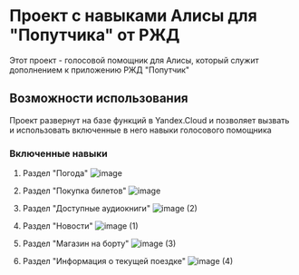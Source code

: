 # Проект с навыками Алисы для "Попутчика" от РЖД

Этот проект - голосовой помощник для Алисы, который служит дополнением к приложению РЖД "Попутчик"

## Возможности использования

Проект развернут на базе функций в Yandex.Cloud и позволяет вызвать и использовать включенные в него навыки голосового помощника


### Включенные навыки

1. Раздел "Погода"
![image](https://user-images.githubusercontent.com/50312314/133880024-9de01890-8dcb-413c-b0e4-642a4ba1b580.png)

2. Раздел "Покупка билетов"
![image](https://user-images.githubusercontent.com/50312314/133879629-53bbe0cc-1472-44a5-be23-132284e1f8c1.png)

3. Раздел "Доступные аудиокниги"
![image (2)](https://user-images.githubusercontent.com/50312314/133879674-f64a076e-1f30-439c-a378-264d10faea37.png)

4. Раздел "Новости"
![image (1)](https://user-images.githubusercontent.com/50312314/133879649-205bbe3a-8b59-4771-b66b-cad1100ed08e.png)

5. Раздел "Магазин на борту"
![image (3)](https://user-images.githubusercontent.com/50312314/133879691-4e899c40-71a6-434b-b15f-de0f1f27f5c9.png)

6. Раздел "Информация о текущей поездке"
![image (4)](https://user-images.githubusercontent.com/50312314/133879719-b52d1a24-b95e-4603-b972-d47ef1e3f0e7.png)

